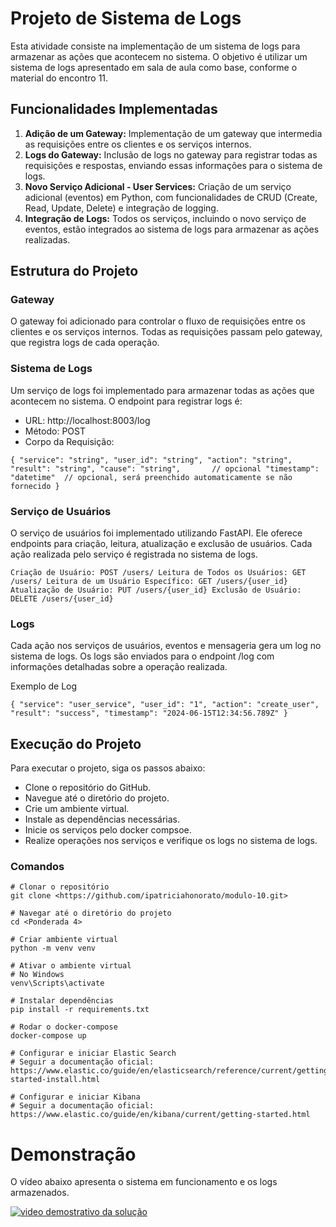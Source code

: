 # Projeto de Sistema de Logs

Esta atividade consiste na implementação de um sistema de logs para armazenar as ações que acontecem no sistema. O objetivo é utilizar um sistema de logs apresentado em sala de aula como base, conforme o material do encontro 11.

## Funcionalidades Implementadas

1. **Adição de um Gateway:** Implementação de um gateway que intermedia as requisições entre os clientes e os serviços internos.
2. **Logs do Gateway:** Inclusão de logs no gateway para registrar todas as requisições e respostas, enviando essas informações para o sistema de logs.
3. **Novo Serviço Adicional - User Services:** Criação de um serviço adicional (eventos) em Python, com funcionalidades de CRUD (Create, Read, Update, Delete) e integração de logging.
4. **Integração de Logs:** Todos os serviços, incluindo o novo serviço de eventos, estão integrados ao sistema de logs para armazenar as ações realizadas.

## Estrutura do Projeto
### Gateway
O gateway foi adicionado para controlar o fluxo de requisições entre os clientes e os serviços internos. Todas as requisições passam pelo gateway, que registra logs de cada operação.

### Sistema de Logs
Um serviço de logs foi implementado para armazenar todas as ações que acontecem no sistema. O endpoint para registrar logs é:

- URL: http://localhost:8003/log
- Método: POST
- Corpo da Requisição:

``
{
    "service": "string",
    "user_id": "string",
    "action": "string",
    "result": "string",
    "cause": "string",       // opcional
    "timestamp": "datetime"  // opcional, será preenchido automaticamente se não fornecido
}
``

### Serviço de Usuários
O serviço de usuários foi implementado utilizando FastAPI. Ele oferece endpoints para criação, leitura, atualização e exclusão de usuários. Cada ação realizada pelo serviço é registrada no sistema de logs.

``
Criação de Usuário: POST /users/
Leitura de Todos os Usuários: GET /users/
Leitura de um Usuário Específico: GET /users/{user_id}
Atualização de Usuário: PUT /users/{user_id}
Exclusão de Usuário: DELETE /users/{user_id}
``

### Logs
Cada ação nos serviços de usuários, eventos e mensageria gera um log no sistema de logs. Os logs são enviados para o endpoint /log com informações detalhadas sobre a operação realizada.

Exemplo de Log

``
{
    "service": "user_service",
    "user_id": "1",
    "action": "create_user",
    "result": "success",
    "timestamp": "2024-06-15T12:34:56.789Z"
}
``

## Execução do Projeto
Para executar o projeto, siga os passos abaixo:

- Clone o repositório do GitHub.
- Navegue até o diretório do projeto.
- Crie um ambiente virtual.
- Instale as dependências necessárias.
- Inicie os serviços pelo docker compsoe.
- Realize operações nos serviços e verifique os logs no sistema de logs.

### Comandos

````
# Clonar o repositório
git clone <https://github.com/ipatriciahonorato/modulo-10.git>

# Navegar até o diretório do projeto
cd <Ponderada 4>

# Criar ambiente virtual
python -m venv venv

# Ativar o ambiente virtual
# No Windows
venv\Scripts\activate

# Instalar dependências
pip install -r requirements.txt

# Rodar o docker-compose
docker-compose up

# Configurar e iniciar Elastic Search
# Seguir a documentação oficial: https://www.elastic.co/guide/en/elasticsearch/reference/current/getting-started-install.html

# Configurar e iniciar Kibana
# Seguir a documentação oficial: https://www.elastic.co/guide/en/kibana/current/getting-started.html
````

# Demonstração

O vídeo abaixo apresenta o sistema em funcionamento e os logs armazenados.

[![video demostrativo da solução](https://i3.ytimg.com/vi/UNGTPH-NOHw/maxresdefault.jpg)](https://youtu.be/UNGTPH-NOHw)

